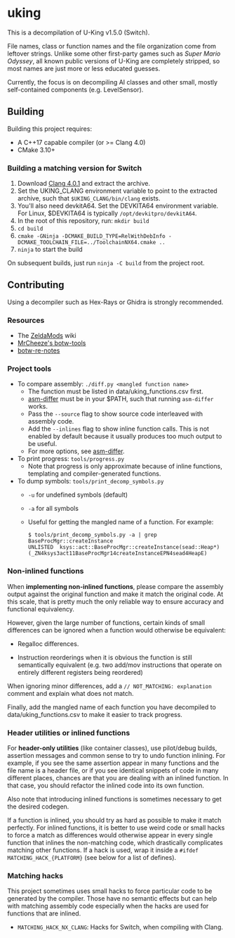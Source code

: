 # uking

This is a decompilation of U-King v1.5.0 (Switch).

File names, class or function names and the file organization come from leftover strings. Unlike some other first-party games such as *Super Mario Odyssey*, all known public versions of U-King are completely stripped, so most names are just more or less educated guesses.

Currently, the focus is on decompiling AI classes and other small, mostly self-contained components (e.g. LevelSensor).

## Building

Building this project requires:

- A C++17 capable compiler (or >= Clang 4.0)
- CMake 3.10+

### Building a matching version for Switch

1. Download [Clang 4.0.1](https://releases.llvm.org/download.html#4.0.1) and extract the archive.
2. Set the UKING_CLANG environment variable to point to the extracted archive, such that `$UKING_CLANG/bin/clang` exists.
3. You'll also need devkitA64. Set the DEVKITA64 environment variable. For Linux, $DEVKITA64 is typically `/opt/devkitpro/devkitA64`.
4. In the root of this repository, run: `mkdir build`
5. `cd build`
6. `cmake -GNinja -DCMAKE_BUILD_TYPE=RelWithDebInfo -DCMAKE_TOOLCHAIN_FILE=../ToolchainNX64.cmake ..`
7. `ninja` to start the build

On subsequent builds, just run `ninja -C build` from the project root.

## Contributing

Using a decompiler such as Hex-Rays or Ghidra is strongly recommended.

### Resources

* The [ZeldaMods](https://zeldamods.org/wiki/Main_Page) wiki
* [MrCheeze's botw-tools](https://github.com/MrCheeze/botw-tools)
* [botw-re-notes](https://github.com/leoetlino/botw-re-notes)

### Project tools

* To compare assembly: `./diff.py <mangled function name>`
    * The function must be listed in data/uking_functions.csv first.
    * [asm-differ](https://github.com/simonlindholm/asm-differ) must be in your $PATH, such that running `asm-differ` works.
    * Pass the `--source` flag to show source code interleaved with assembly code.
    * Add the `--inlines` flag to show inline function calls. This is not enabled by default because it usually produces too much output to be useful.
    * For more options, see [asm-differ](https://github.com/simonlindholm/asm-differ).
* To print progress: `tools/progress.py`
    * Note that progress is only approximate because of inline functions, templating and compiler-generated functions.
* To dump symbols: `tools/print_decomp_symbols.py`
    * `-u` for undefined symbols (default)
    * `-a` for all symbols
    * Useful for getting the mangled name of a function. For example:

        ```
        $ tools/print_decomp_symbols.py -a | grep BaseProcMgr::createInstance
      UNLISTED  ksys::act::BaseProcMgr::createInstance(sead::Heap*) (_ZN4ksys3act11BaseProcMgr14createInstanceEPN4sead4HeapE)
        ```

### Non-inlined functions
When **implementing non-inlined functions**, please compare the assembly output against the original function and make it match the original code. At this scale, that is pretty much the only reliable way to ensure accuracy and functional equivalency.

However, given the large number of functions, certain kinds of small differences can be ignored when a function would otherwise be equivalent:

* Regalloc differences.

* Instruction reorderings when it is obvious the function is still semantically equivalent (e.g. two add/mov instructions that operate on entirely different registers being reordered)

When ignoring minor differences, add a `// NOT_MATCHING: explanation` comment and explain what does not match.

Finally, add the mangled name of each function you have decompiled to data/uking_functions.csv to make it easier to track progress.

### Header utilities or inlined functions
For **header-only utilities** (like container classes), use pilot/debug builds, assertion messages and common sense to try to undo function inlining. For example, if you see the same assertion appear in many functions and the file name is a header file, or if you see identical snippets of code in many different places, chances are that you are dealing with an inlined function. In that case, you should refactor the inlined code into its own function.

Also note that introducing inlined functions is sometimes necessary to get the desired codegen.

If a function is inlined, you should try as hard as possible to make it match perfectly. For inlined functions, it is better to use weird code or small hacks to force a match as differences would otherwise appear in every single function that inlines the non-matching code, which drastically complicates matching other functions. If a hack is used, wrap it inside a `#ifdef MATCHING_HACK_{PLATFORM}` (see below for a list of defines).

### Matching hacks

This project sometimes uses small hacks to force particular code to be generated by the compiler. Those have no semantic effects but can help with matching assembly code especially when the hacks are used for functions that are inlined.

* `MATCHING_HACK_NX_CLANG`: Hacks for Switch, when compiling with Clang.
